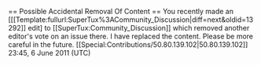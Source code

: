 == Possible Accidental Removal Of Content ==
You recently made an [[[Template:fullurl:SuperTux%3ACommunity_Discussion|diff=next&oldid=13292]] edit] to [[SuperTux:Community_Discussion]] which removed another editor's vote on an issue there. I have replaced the content. Please be more careful in the future. [[Special:Contributions/50.80.139.102|50.80.139.102]] 23:45, 6 June 2011 (UTC)
